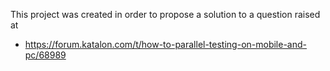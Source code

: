 
This project was created in order to propose a solution to a question raised at

- https://forum.katalon.com/t/how-to-parallel-testing-on-mobile-and-pc/68989


